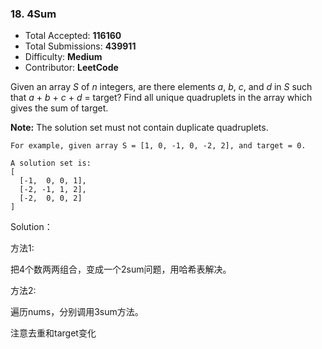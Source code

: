 ### 18. 4Sum



- Total Accepted: **116160**
- Total Submissions: **439911**
- Difficulty: **Medium**
- Contributor: **LeetCode**

Given an array *S* of *n* integers, are there elements *a*, *b*, *c*, and *d* in *S* such that *a* + *b* + *c* + *d* = target? Find all unique quadruplets in the array which gives the sum of target.

**Note:** The solution set must not contain duplicate quadruplets.

```
For example, given array S = [1, 0, -1, 0, -2, 2], and target = 0.

A solution set is:
[
  [-1,  0, 0, 1],
  [-2, -1, 1, 2],
  [-2,  0, 0, 2]
]
```



Solution：

方法1:

把4个数两两组合，变成一个2sum问题，用哈希表解决。

方法2:

遍历nums，分别调用3sum方法。

注意去重和target变化